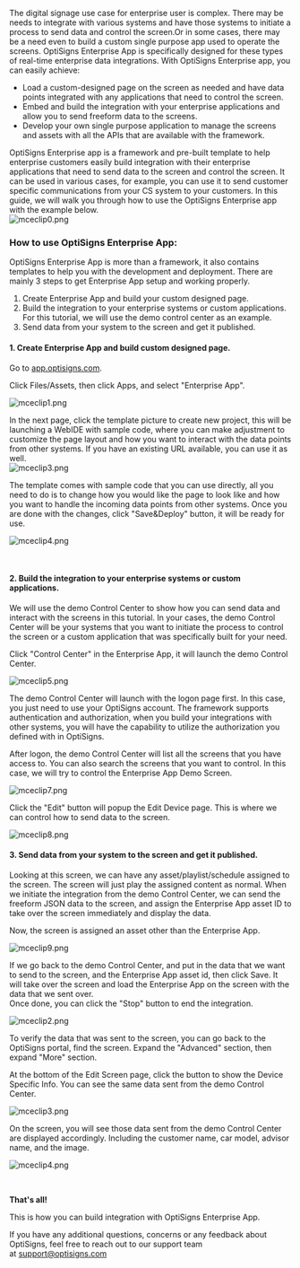 <p>The digital signage use case for enterprise user is complex. There may be needs to integrate with various systems and have those systems to initiate a process to send data and control the screen.Or in some cases, there may be a need even to build a custom single purpose app used to operate the screens. OptiSigns Enterprise App is specifically designed for these types of real-time enterprise data integrations. With OptiSigns Enterprise app, you can easily achieve:</p>
<ul>
<li>Load a custom-designed page on the screen as needed and have data points integrated with any applications that need to control the screen. </li>
<li>Embed and build the integration with your enterprise applications and allow you to send freeform data to the screens.</li>
<li>Develop your own single purpose application to manage the screens and assets with all the APIs that are available with the framework.</li>
</ul>
<p>OptiSigns Enterprise app is a framework and pre-built template to help enterprise customers easily build integration with their enterprise applications that need to send data to the screen and control the screen. It can be used in various cases, for example, you can use it to send customer specific communications from your CS system to your customers. In this guide, we will walk you through how to use the OptiSigns Enterprise app with the example below.<br><img src="https://support.optisigns.com/hc/article_attachments/13440210713235" alt="mceclip0.png"></p>
<h3 id="h_01HQ0BPW1ZR139R159ZMZQ56YA"><strong>How to use OptiSigns Enterprise App:</strong></h3>
<p>OptiSigns Enterprise App is more than a framework, it also contains templates to help you with the development and deployment. There are mainly 3 steps to get Enterprise App setup and working properly.</p>
<ol>
<li>Create Enterprise App and build your custom designed page.</li>
<li>Build the integration to your enterprise systems or custom applications. For this tutorial, we will use the demo control center as an example.</li>
<li>Send data from your system to the screen and get it published.</li>
</ol>
<h4 id="h_01HQ0BPW1ZV73JXV9MM23YPZKF"><strong>1. Create Enterprise App and build custom designed page.</strong></h4>
<p>Go to <a href="https://app.optisigns.com/" target="_blank" rel="noopener noreferrer">app.optisigns.com</a>.</p>
<p>Click Files/Assets, then click Apps, and select "Enterprise App".</p>
<p><img src="https://support.optisigns.com/hc/article_attachments/13320712580627" alt="mceclip1.png"></p>
<p>In the next page, click the template picture to create new project, this will be launching a WebIDE with sample code, where you can make adjustment to customize the page layout and how you want to interact with the data points from other systems. If you have an existing URL available, you can use it as well.<br><img src="https://support.optisigns.com/hc/article_attachments/13320774310291" alt="mceclip3.png"></p>
<p>The template comes with sample code that you can use directly, all you need to do is to change how you would like the page to look like and how you want to handle the incoming data points from other systems. Once you are done with the changes, click "Save&amp;Deploy" button, it will be ready for use.</p>
<p><img src="https://support.optisigns.com/hc/article_attachments/13320838658451" alt="mceclip4.png"></p>
<p> </p>
<h4 id="h_01HQ0BPW1ZKGZEN0K8BPCSN7Q1"><strong>2. Build the integration to your enterprise systems or custom applications.</strong></h4>
<p>We will use the demo Control Center to show how you can send data and interact with the screens in this tutorial. In your cases, the demo Control Center will be your systems that you want to initiate the process to control the screen or a custom application that was specifically built for your need.</p>
<p>Click "Control Center" in the Enterprise App, it will launch the demo Control Center.  </p>
<p><img src="https://support.optisigns.com/hc/article_attachments/13320889712915" alt="mceclip5.png"></p>
<p>The demo Control Center will launch with the logon page first. In this case, you just need to use your OptiSigns account. The framework supports authentication and authorization, when you build your integrations with other systems, you will have the capability to utilize the authorization you defined with in OptiSigns. </p>
<p>After logon, the demo Control Center will list all the screens that you have access to. You can also search the screens that you want to control. In this case, we will try to control the Enterprise App Demo Screen.</p>
<p><img src="https://support.optisigns.com/hc/article_attachments/13321031641363" alt="mceclip7.png"></p>
<p>Click the "Edit" button will popup the Edit Device page. This is where we can control how to send data to the screen.</p>
<p><img src="https://support.optisigns.com/hc/article_attachments/13321033226131" alt="mceclip8.png"></p>
<h4 id="h_01HQ0BPW1Z5N0XK4NVJZ84S815"><strong>3. Send data from your system to the screen and get it published.</strong></h4>
<p>Looking at this screen, we can have any asset/playlist/schedule assigned to the screen. The screen will just play the assigned content as normal. When we initiate the integration from the demo Control Center, we can send the freeform JSON data to the screen, and assign the Enterprise App asset ID to take over the screen immediately and display the data.</p>
<p>Now, the screen is assigned an asset other than the Enterprise App.</p>
<p><img src="https://support.optisigns.com/hc/article_attachments/13321076982035" alt="mceclip9.png"></p>
<p>If we go back to the demo Control Center, and put in the data that we want to send to the screen, and the Enterprise App asset id, then click Save. It will take over the screen and load the Enterprise App on the screen with the data that we sent over.<br>Once done, you can click the "Stop" button to end the integration.</p>
<p><img src="https://support.optisigns.com/hc/article_attachments/13440341376531" alt="mceclip2.png"></p>
<p>To verify the data that was sent to the screen, you can go back to the OptiSigns portal, find the screen. Expand the "Advanced" section, then expand "More" section. </p>
<p>At the bottom of the Edit Screen page, click the button to show the Device Specific Info. You can see the same data sent from the demo Control Center.</p>
<p><img src="https://support.optisigns.com/hc/article_attachments/13440441484051" alt="mceclip3.png"></p>
<p>On the screen, you will see those data sent from the demo Control Center are displayed accordingly. Including the customer name, car model, advisor name, and the image.</p>
<p><img src="https://support.optisigns.com/hc/article_attachments/13440515661203" alt="mceclip4.png"></p>
<p> </p>
<p><strong><span class="wysiwyg-font-size-x-large">That's all!</span></strong></p>
<p>This is how you can build integration with OptiSigns Enterprise App.</p>
<p>If you have any additional questions, concerns or any feedback about OptiSigns, feel free to reach out to our support team at <a href="mailto:support@optisigns.com" target="_self">support@optisigns.com</a></p>